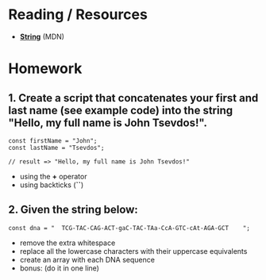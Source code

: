 # Reading / Resources

- [**String**](https://developer.mozilla.org/en-US/docs/Web/JavaScript/Reference/Global_Objects/String) (MDN)

# Homework

## 1. Create a script that concatenates your first and last name (see example code) into the string "Hello, my full name is John Tsevdos!".

```
const firstName = "John";
const lastName = "Tsevdos";

// result => "Hello, my full name is John Tsevdos!"
```

- using the **+** operator
- using backticks (**``**)

## 2. Given the string below:

```
const dna = "  TCG-TAC-CAG-ACT-gaC-TAC-TAa-CcA-GTC-cAt-AGA-GCT    ";
```

- remove the extra whitespace
- replace all the lowercase characters with their uppercase equivalents
- create an array with each DNA sequence
- bonus: (do it in one line)
